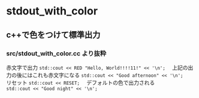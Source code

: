 # stdout_with_color
## c++で色をつけて標準出力  


  ### src/stdout_with_color.cc より抜粋  
  赤文字で出力
  `std::cout << RED "Hello, World!!!!11!" << '\n';  `
  上記の出力の後にはこれも赤文字になる
  `std::cout << "Good afternoon" << '\n';  `
  リセット
  `std::cout << RESET;  `
  デフォルトの色で出力される  
  `std::cout << "Good night" << '\n';`
